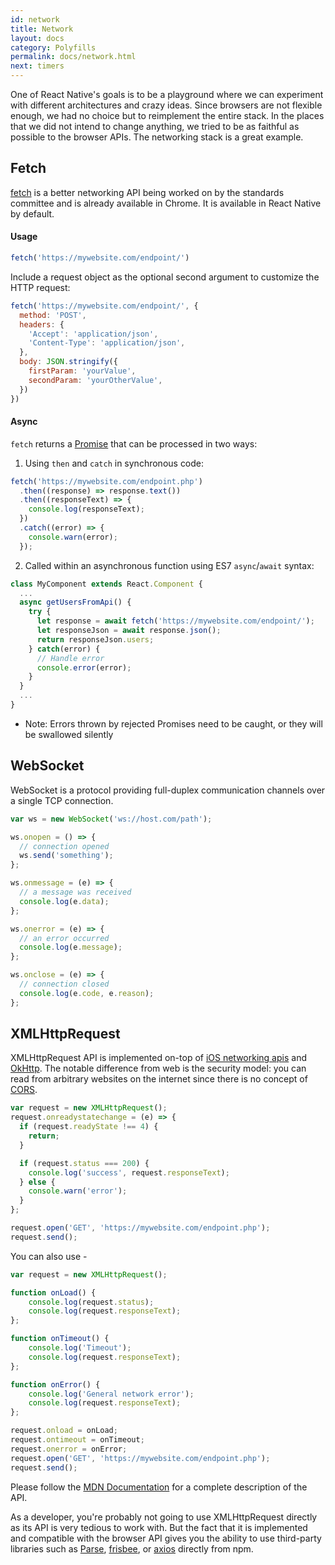 ```yaml
---
id: network
title: Network
layout: docs
category: Polyfills
permalink: docs/network.html
next: timers
---
```


One of React Native's goals is to be a playground where we can experiment with different architectures and crazy ideas. Since browsers are not flexible enough, we had no choice but to reimplement the entire stack. In the places that we did not intend to change anything, we tried to be as faithful as possible to the browser APIs. The networking stack is a great example.

## Fetch

[fetch](https://fetch.spec.whatwg.org/) is a better networking API being worked on by the standards committee and is already available in Chrome. It is available in React Native by default.

#### Usage

```js
fetch('https://mywebsite.com/endpoint/')
```

Include a request object as the optional second argument to customize the HTTP request:

```js
fetch('https://mywebsite.com/endpoint/', {
  method: 'POST',
  headers: {
    'Accept': 'application/json',
    'Content-Type': 'application/json',
  },
  body: JSON.stringify({
    firstParam: 'yourValue',
    secondParam: 'yourOtherValue',
  })
})
```

#### Async

`fetch` returns a [Promise](https://developer.mozilla.org/en-US/docs/Web/JavaScript/Reference/Global_Objects/Promise) that can be processed in two ways:

1.  Using `then` and `catch` in synchronous code:

  ```js
  fetch('https://mywebsite.com/endpoint.php')
    .then((response) => response.text())
    .then((responseText) => {
      console.log(responseText);
    })
    .catch((error) => {
      console.warn(error);
    });
  ```
2.  Called within an asynchronous function using ES7 `async`/`await` syntax:
  
  ```js
  class MyComponent extends React.Component {
    ...
    async getUsersFromApi() {
      try {
        let response = await fetch('https://mywebsite.com/endpoint/');
        let responseJson = await response.json();
        return responseJson.users;
      } catch(error) {
        // Handle error
        console.error(error);
      }
    }
    ...
  }
  ```

- Note: Errors thrown by rejected Promises need to be caught, or they will be swallowed silently

## WebSocket

WebSocket is a protocol providing full-duplex communication channels over a single TCP connection.

```js
var ws = new WebSocket('ws://host.com/path');

ws.onopen = () => {
  // connection opened
  ws.send('something');
};

ws.onmessage = (e) => {
  // a message was received
  console.log(e.data);
};

ws.onerror = (e) => {
  // an error occurred
  console.log(e.message);
};

ws.onclose = (e) => {
  // connection closed
  console.log(e.code, e.reason);
};
```

## XMLHttpRequest

XMLHttpRequest API is implemented on-top of [iOS networking apis](https://developer.apple.com/library/mac/documentation/Cocoa/Conceptual/URLLoadingSystem/URLLoadingSystem.html) and [OkHttp](http://square.github.io/okhttp/). The notable difference from web is the security model: you can read from arbitrary websites on the internet since there is no concept of [CORS](http://en.wikipedia.org/wiki/Cross-origin_resource_sharing).

```js
var request = new XMLHttpRequest();
request.onreadystatechange = (e) => {
  if (request.readyState !== 4) {
    return;
  }

  if (request.status === 200) {
    console.log('success', request.responseText);
  } else {
    console.warn('error');
  }
};

request.open('GET', 'https://mywebsite.com/endpoint.php');
request.send();
```

You can also use - 

```js
var request = new XMLHttpRequest();

function onLoad() {
    console.log(request.status);
    console.log(request.responseText);
};

function onTimeout() {
    console.log('Timeout');
    console.log(request.responseText);
};

function onError() {
    console.log('General network error');
    console.log(request.responseText);
};

request.onload = onLoad;
request.ontimeout = onTimeout;
request.onerror = onError;
request.open('GET', 'https://mywebsite.com/endpoint.php');
request.send();
```


Please follow the [MDN Documentation](https://developer.mozilla.org/en-US/docs/Web/API/XMLHttpRequest) for a complete description of the API.

As a developer, you're probably not going to use XMLHttpRequest directly as its API is very tedious to work with. But the fact that it is implemented and compatible with the browser API gives you the ability to use third-party libraries such as [Parse](https://parse.com/products/javascript), [frisbee](https://github.com/niftylettuce/frisbee), or [axios](https://github.com/mzabriskie/axios) directly from npm.
